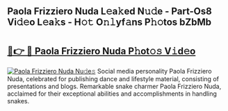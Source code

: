 ## Paola Frizziero Nuda L𝚎a𝚔ed N𝚞𝚍e - Part-Os8 Vi𝚍𝚎o L𝚎a𝚔s - H𝚘𝚝 O𝚗𝚕yf𝚊ns P𝚑𝚘tos bZbMb

# <h2><a href="http://kfcz6l.oniu.top/?m=Paola+Frizziero+Nuda">🔗👉 🔴 Paola Frizziero Nuda P𝚑ot𝚘𝚜 V𝚒d𝚎o</a></h2>

[![Paola Frizziero Nuda Nu𝚍e𝚜](https://i.imgur.com/0qMVB7G.gif)](http://kfcz6l.oniu.top/?m=Paola+Frizziero+Nuda)
Social media personality Paola Frizziero Nuda, celebrated for publishing dance and lifestyle material, consisting of presentations and blogs. Remarkable snake charmer Paola Frizziero Nuda, acclaimed for their exceptional abilities and accomplishments in handling snakes.  
